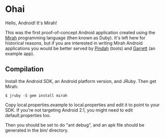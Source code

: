 # Ohai

Hello, Android! It's Mirah!

This was the first proof-of-concept Android application created using
the [Mirah](http://mirah.org) programming language (then known as
Duby). It's left here for historical reasons, but if you are
interested in writing Mirah Android applications you would be better
served by [Pindah](http://github.com/mirah/pindah) (tools) and
[Garrett](http://github.com/technomancy/Garrett) (an example app).

## Compilation

Install the Android SDK, an Android platform version, and JRuby. Then
get Mirah:

    $ jruby -S gem install mirah

Copy local.properties.example to local.properties and edit it to point
to your SDK. If you're not targeting Android 2.1, you might need to
edit default.properties too.

Then you should be set to do "ant debug", and an apk file should be
generated in the bin/ directory.
